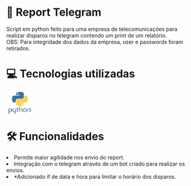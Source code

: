 # 🔭 Report Telegram

Script em python feito para uma empresa de telecomunicações para realizar disparos no telegram contendo um print de um relatório.<br>
OBS: Para integridade dos dados da empresa, user e passwords foram retirados.

# 💻 Tecnologias utilizadas
<div align="left">

  <img align="center" alt="Python" height="60" width="70" src="https://raw.githubusercontent.com/devicons/devicon/master/icons/python/python-original-wordmark.svg" >
  
</div>

# 🛠️ Funcionalidades
<li> Permite maior agilidade nos envio do report.</li>
<li> Integração com o telegram através de um bot criado para realizar os envios.</li>
<li> *Adicionado if de data e hora para limitar o horário dos disparos.</li>
